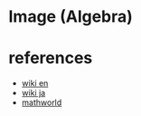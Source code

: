 # Image (Algebra)



# references
- [wiki en](https://en.wikipedia.org/wiki/Image_(mathematics))
- [wiki ja](https://ja.wikipedia.org/wiki/%E5%83%8F_(%E6%95%B0%E5%AD%A6))
- [mathworld](https://mathworld.wolfram.com/Image.html)